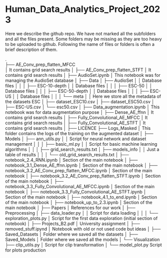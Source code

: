 # Human_Data_Analytics_Project_2023


Here we describe the github repo. We have not marked all the subfolders and all the files present. Some folders may be missing as they are too heavy to be uploaded to github. Following the name of files or folders is often a brief description of them. 


.<br>
├── AE_Conv_prep_flatten_MFCC <br>
│	It contains grid search results 
│
├── AE_Conv_prep_flatten_STFT
│	It contains grid search results
│
├── AudioSet.ipynb
│	This notebook was for managing the AudioSet database
│
├── Data
│	├── AudioSet
│	│	Database files
│	│
│	├── ESC-10-depth
│	│	Database files
│	│
│	├── ESC-50
│	│	Database files
│	│
│	├── ESC-50-depth
│	│	Database files
│	│
│	├── ESC-US
│	│	Database files
│	│
│	└── meta
│		│ Here we store all the metadata of the datasets ESC
│		├── dataset_ESC10.csv
│		├── dataset_ESC50.csv
│		├── ESC-US.csv
│		└── esc50.csv
│
├── Data_augmentation.ipynb
│	This notebook was for data augmentation purpose 
│
├── Dense_AE_ffnn
│	It contains grid search results
│
├── Fully_Convolutional_AE_MFCC
│	It contains grid search results
│
├── Fully_Convolutional_AE_STFT
│	It contains grid search results
│
├── LICENCE
├── Logs_Masked
│	This folder contains the logs of the training on the augmented dataset
│
├── Models
│	├── ann_utils.py
│	│	Script for neural network and dataset management
│	│
│	├── basic_ml.py
│	│	Script for basic machine learning algorithms
│	│
│	├── grid_search_results.txt
│	├── models_info
│	│	Just a table of results 
│	│
│	└── old_grid_search_results.txt
│
├── notebook_2.4_RNN.ipynb
│	Section of the main notebook
│
├── notebook_3.1_Dense_AE_ffnn.ipynb
│	Section of the main notebook
│
├── notebook_3.2_AE_Conv_prep_flatten_MFCC.ipynb
│	Section of the main notebook
│
├── notebook_3.2_AE_Conv_prep_flatten_STFT.ipynb
│	Section of the main notebook
│
├── notebook_3.3_Fully_Convolutional_AE_MFCC.ipynb
│	Section of the main notebook
│
├── notebook_3.3_Fully_Convolutional_AE_STFT.ipynb
│	Section of the main notebook
│
├── notebook_4.1_to_end.ipynb
│	Section of the main notebook
│
├── notebook_up_to_2.3.ipynb
│	Section of the main notebook
│
├── Papers
│	References for our work
│
├── Preprocessing
│	├── data_loader.py
│	│	Script for data loading
│	│
│	└── exploration_plots.py
│		Script for the first data exploration (initial section of notebook)
│
├── Projects_B2.pdf
│	University assignment 
│
├── removed_stuff.ipynd
│	Notebook with old or not used code but ideas
│
├── Saved_Datasets
│	Folder where we saved all the datasets
│
├── Saved_Models
│	Folder where we saved all the models
│
└── Visualization
	├── clip_utils.py
	│	Script for clip transformation
	│
	└── model_plot.py
		Script for plots production
